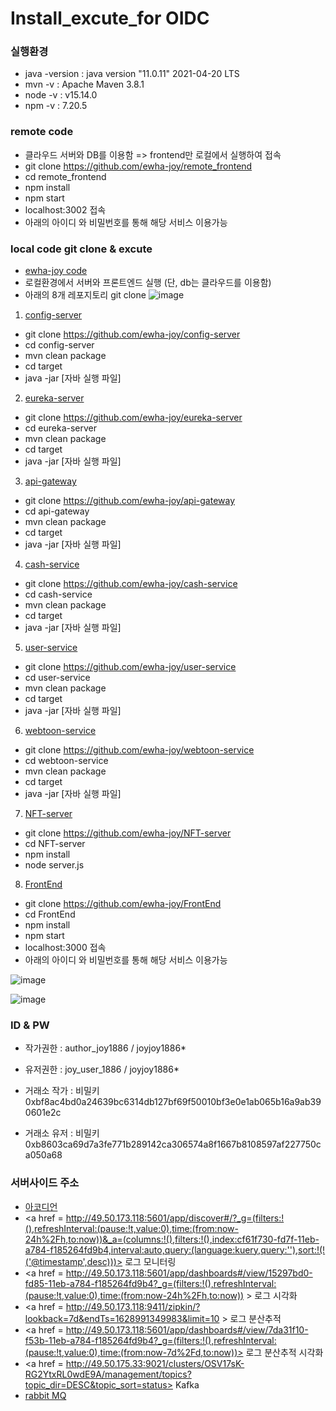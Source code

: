 # Install_excute_for OIDC

### 실행환경
- java -version : java version "11.0.11" 2021-04-20 LTS
- mvn -v : Apache Maven 3.8.1
- node -v : v15.14.0
- npm -v : 7.20.5


### remote code
- 클라우드 서버와 DB를 이용함 => frontend만 로컬에서 실행하여 접속
- git clone https://github.com/ewha-joy/remote_frontend
- cd remote_frontend
- npm install
- npm start
- localhost:3002 접속
- 아래의 아이디 와 비밀번호를 통해 해당 서비스 이용가능


### local code git clone & excute

- <a href = https://github.com/ewha-joy> ewha-joy code </a>
- 로컬환경에서 서버와 프론트엔드 실행 (단, db는 클라우드를 이용함)
- 아래의 8개 레포지토리 git clone
![image](https://user-images.githubusercontent.com/37402084/129603345-e0d00ead-c01a-4ca2-a61a-ed8565d59378.png)

1) <a href = https://github.com/ewha-joy/config-server> config-server </a>
- git clone https://github.com/ewha-joy/config-server
- cd config-server
- mvn clean package
- cd target
- java -jar [자바 실행 파일]

2) <a href = https://github.com/ewha-joy/eureka-server> eureka-server </a>
- git clone https://github.com/ewha-joy/eureka-server
- cd eureka-server
- mvn clean package
- cd target
- java -jar [자바 실행 파일]

3) <a href = https://github.com/ewha-joy/api-gateway> api-gateway </a>
- git clone https://github.com/ewha-joy/api-gateway
- cd api-gateway
- mvn clean package
- cd target
- java -jar [자바 실행 파일]

4) <a href = https://github.com/ewha-joy/cash-service>cash-service </a>
- git clone https://github.com/ewha-joy/cash-service
- cd cash-service
- mvn clean package
- cd target
- java -jar [자바 실행 파일]


5) <a href = https://github.com/ewha-joy/user-service>user-service </a>
- git clone https://github.com/ewha-joy/user-service
- cd user-service
- mvn clean package
- cd target
- java -jar [자바 실행 파일]


6) <a href = https://github.com/ewha-joy/webtoon-service>webtoon-service </a>
- git clone https://github.com/ewha-joy/webtoon-service
- cd webtoon-service
- mvn clean package
- cd target
- java -jar [자바 실행 파일]



7) <a href = https://github.com/ewha-joy/NFT-server>NFT-server </a>
- git clone https://github.com/ewha-joy/NFT-server
- cd NFT-server
- npm install
- node server.js


8) <a href = https://github.com/ewha-joy/FrontEnd>FrontEnd </a>
- git clone https://github.com/ewha-joy/FrontEnd
- cd FrontEnd
- npm install
- npm start
- localhost:3000 접속
- 아래의 아이디 와 비밀번호를 통해 해당 서비스 이용가능

![image](https://user-images.githubusercontent.com/37402084/129605327-747454ed-b003-4e75-acc1-ae21a8dcdc6e.png)

![image](https://user-images.githubusercontent.com/37402084/129605358-a95775d3-be9a-46e1-8225-106b9c2c68f0.png)



### ID & PW
- 작가권한 : author_joy1886 / joyjoy1886*
- 유저권한 : joy_user_1886 / joyjoy1886*

- 거래소 작가 : 비밀키 0xbf8ac4bd0a24639bc6314db127bf69f50010bf3e0e1ab065b16a9ab390601e2c
- 거래소 유저 : 비밀키 0xb8603ca69d7a3fe771b289142ca306574a8f1667b8108597af227750ca050a68


### 서버사이드 주소

- <a href = https://115.85.183.11:30000/> 아코디언 </a>
- <a href =  http://49.50.173.118:5601/app/discover#/?_g=(filters:!(),refreshInterval:(pause:!t,value:0),time:(from:now-24h%2Fh,to:now))&_a=(columns:!(),filters:!(),index:cf61f730-fd7f-11eb-a784-f185264fd9b4,interval:auto,query:(language:kuery,query:''),sort:!(!('@timestamp',desc)))> 로그 모니터링</a>
- <a href = http://49.50.173.118:5601/app/dashboards#/view/15297bd0-fd85-11eb-a784-f185264fd9b4?_g=(filters:!(),refreshInterval:(pause:!t,value:0),time:(from:now-24h%2Fh,to:now)) > 로그 시각화 </a>
- <a href = http://49.50.173.118:9411/zipkin/?lookback=7d&endTs=1628991349983&limit=10 > 로그 분산추적 </a>
- <a href = http://49.50.173.118:5601/app/dashboards#/view/7da31f10-f53b-11eb-a784-f185264fd9b4?_g=(filters:!(),refreshInterval:(pause:!t,value:0),time:(from:now-7d%2Fd,to:now))> 로그 분산추적 시각화 </a>
- <a href = http://49.50.175.33:9021/clusters/OSV17sK-RG2YtxRL0wdE9A/management/topics?topic_dir=DESC&topic_sort=status> Kafka </a>
- <a href = http://101.101.218.57:15672/#/ > rabbit MQ </a>


